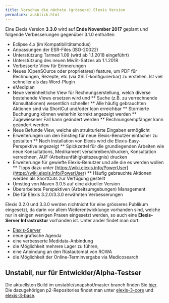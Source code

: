 ```yaml
---
title: Vorschau die nächste (grössere) Elexis Version
permalink: ausblick.html
---
```


Eine Elexis Version **3.3.0** wird auf **Ende November 2017** geplant und folgende Verbesserungen gegenüber 3.1.0 enthalten

* Eclipse 4.x (im Kompatibilitätsmodus)
* Anpassungen der ESR-Files (ISO-20022)
* Unterstützung Tarmed 1.09 (wird ab 1.1.2018 eingeführt)
* Unterstützung des neuen MwSt-Satzes ab 1.1.2018
* Verbesserte View für Erinnerungen
* Neues (OpenSOurce oder proprietäres) feature, um PDF für Rechnungen, Rezepte, etc (via XSLT-konfigurierbar) zu erstellen. Ist viel schneller als das Word-Plugin
* eMediplan
* Neue vereinheitliche View für Rechnungserstellung, welch diverse bestehende Views ersetzen wird und 
** Suche (z.B. zu verrechnende Konsultationen) wesentlich schneller
** Alle häufig gebrauchten Aktionen sind via ShortCut und/oder Icon erreichbar
** Stornierte Buchungung können weiterhin korrekt angezeigt werden
** Zugewiesener Fall kann geändert werden
** Rechnungsempfänger kann geändert werden
* Neue Befunde View, welche ein strukturierte Eingaben ermöglicht
* Erweiterungen um den Einstieg für neue Elexis-Benutzer einfacher zu gestalten
** Nach Installation von Elexis wird die Elexis-Easy-Perspektive angezeigt
** Spickzettel für die grundlegenden Arbeiten wie  neue Konsultations, Medikament verschreiben/drucken, Konsultation verrechnen, AUF (Arbeitsunfähigkeitszeugnis) drucken
* Erweiterunge für gewiefte Elexis-Benutzer und alle die es werden wollen
** Tipps dazu unter [https://wiki.elexis.info/PowerUser](https://wiki.elexis.info/PowerUser)
** Häufig gebrauchte Aktionen werden als ShortCuts zur Verfügung gestellt
* Umstieg von Maven 3.0.5 auf eine aktueller Version
* Überarbeitete Perspektiven (Arbeitsumgebungen) Management
* Die für Elexis 3.2.0/3.3.0 erwähnten Verbesserungen

Elexis 3.2.0 und 3.3.0 werden nichtnicht für eine grösseres Publikum eingesetzt, da darin vor allem Weiterentwicklunge vorhanden sind, welche nur in einigen wenigen Praxen eingesetzt werden, so auch eine **Elexis-Server Infrastruktur** vorhanden ist. Unter ander findet man dort:
* [Elexis-Server](https://github.com/elexis/elexis-server)
* neue grafische Agenda
* eine verbesserte Medidata-Anbindung
* die Möglichkeit mehrere Lager zu führen,
* eine Anbindung an den Rüstautomat von ROWA
* die Möglichkeit der Online-Terminvergabe via Medicosearch


Unstabil, nur für Entwickler/Alpha-Testser
----

Die aktuellsten Build im unstable/snapshot/master branch finden Sie [hier](https://download.elexis.info/elexis/master/products/). Die dazugehörigen p2-Repositories findet man unter [elexis-3-core](https://download.elexis.info/elexis/master/p2/elexis-3-core/) und  [elexis-3-base](https://download.elexis.info/elexis/master/p2/elexis-3-base/). 

